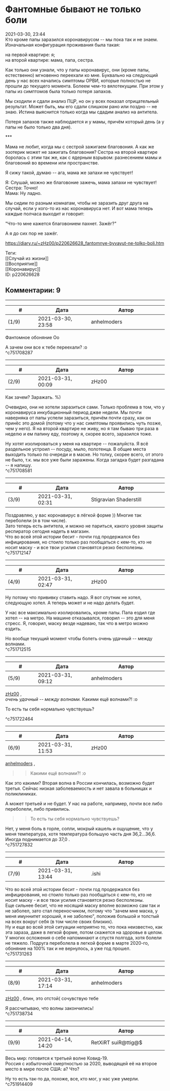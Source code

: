 Фантомные бывают не только боли
===============================

  
2021-03-30, 23:44  
 Кто кроме папы заразился коронавирусом -- мы пока так и не знаем. Изначальная конфигурация проживания была такая:   
   
 на первой квартире: я;   
 на второй квартире: мама, папа, сестра.   
   
 Как только они узнали, что у папы коронавирус, они (кроме папы, естественно) мгновенно переехали ко мне. Буквально на следующий день у нас всех начались симптомы ОРВИ, которые полностью не прошли до текущего момента. Болеем чем-то вялотекущим. При этом у папы из симптомов была только потеря запахов.   
   
 Мы сходили и сдали анализ ПЦР, но он у всех показал отрицательный результат. Может быть, мы его сдали слишком рано или поздно -- не знаю. Истина выяснится только когда мы сдадим анализ на антитела.   
   
 Потеря запахов также наблюдается и у мамы, причём который день (а у папы не было только два дня).   
   
 \*\*\*   
   
 Мама не любит, когда мы с сестрой зажигаем благовония. А как же эзотерик может не зажигать благовония? Сестра на второй квартире боролась с этим так же, как с ядерным взрывом: разнесением мамы и благовоний во времени или пространстве.   
   
 Я сижу такой, думаю -- ага, мама же запахи не чувствует!   
   
 Я: Слушай, можно же благовоние зажечь, мама запахи не чувствует!   
 Сестра: Точно!   
 Мама: Ну ладно.   
   
 Мы сидим по разным комнатам, чтобы не заразить друг друга на случай, если у кого-то из нас коронавируса нет. И вот мама теперь каждые полчаса выходит и говорит:   
   
 "Что-то мне кажется благовонием пахнет. Зажёг?"   
   
 А я до сих пор не зажёг.   
  
<https://diary.ru/~zHz00/p220626628_fantomnye-byvayut-ne-tolko-boli.htm>  
  
Теги:  
[[Случай из жизни]]  
[[Восприятие]]  
[[Коронавирус]]  
ID: p220626628  


Комментарии: 9
--------------

  


---



|         #         |              Дата              |                     Автор                     |           ID           |
| --- | --- | --- | --- |
| (1/9) | 2021-03-30, 23:58 | anhelmoders | c751708287 |

  
 Фантомное обоняние Оо   
   
 А зачем они все к тебе переехали? :о   
 ^c751708287

---



|         #         |              Дата              |                     Автор                     |           ID           |
| --- | --- | --- | --- |
| (2/9) | 2021-03-31, 00:09 | zHz00 | c751708581 |

  
 Как зачем? Заражать. %)   
   
 Очевидно, они не хотели заразиться сами. Только проблема в том, что у коронавируса инкубационный период джве недели. Мы почти наверняка от папы успели заразиться, причём почти сразу, как он принёс это домой (потому что у нас симптомы проявились чуть позже, чем у него). Я на второй квартире не живу, но я там бываю три раза в неделю и ем папину еду, поэтому я, скорее всего, заразился тоже.   
   
 Ну хотят изолироваться у меня на квартире -- пожалуйста. Я всё раздельное устроил -- посуду, мыло, полотенца. В общие места выходить только по очереди и в маске. Но толку, скорее всего, от этого не было, т.к. мы все уже были заражены. Когда загадка будет разгадана -- я напишу.   
 ^c751708581

---



|         #         |              Дата              |                     Автор                     |           ID           |
| --- | --- | --- | --- |
| (3/9) | 2021-03-31, 02:31 | Stigravian Shaderstill | c751712147 |

  
 Поздравляю, у вас коронавирус в лёгкой форме )) Многие так переболели (я в том числе).   
 Зато теперь есть антитела, и можно не париться, какого уровня защиты респиратор сегодня надеть в магазин.   
 Что во всей этой истории бесит - почти год продержался без инфицирования, но стоило только раз пообщаться с кем-то, кто не носит маску - и все твои усилия становятся резко бесполезны.   
 ^c751712147

---



|         #         |              Дата              |                     Автор                     |           ID           |
| --- | --- | --- | --- |
| (4/9) | 2021-03-31, 02:47 | zHz00 | c751712515 |

  
 Ну потому что прививку ставить надо. Я вот спутник не хотел, следующую хотел. А теперь может и не надо делать будет.   
   
 У нас все максимально изолировались, кроме папы. Папа ездил где хотел -- на метро. На машине отказывался, говорил -- это для меня стресс. Я, говорил, маску везде надеваю, так что в метро можно ездить.   
   
 Но вообще текущий момент чтобы болеть очень удачный -- между волнами.   
 ^c751712515

---



|         #         |              Дата              |                     Автор                     |           ID           |
| --- | --- | --- | --- |
| (5/9) | 2021-03-31, 09:12 | anhelmoders | c751722464 |

  
   [zHz00](https://zHz00.diary.ru "Untitled")  ,   
  *очень удачный -- между волнами.*  Какими ещё волнами?! :о 

   
  То есть ты себя нормально чувствуешь? 

   
 ^c751722464

---



|         #         |              Дата              |                     Автор                     |           ID           |
| --- | --- | --- | --- |
| (6/9) | 2021-03-31, 11:53 | zHz00 | c751727832 |

  
  [anhelmoders](https://anhelmoders.diary.ru "No plans. Only wonders.")  ,   
   
 >>Какими ещё волнами?! :о   
   
 Как это какими? Вторая волна в России кончилась, возможно будет третья. Сейчас низкая заболеваемость и нет завала в больницах и поликлиниках.   
   
 А может третьей и не будет. У нас на работе, например, почти все либо переболели, либо привились.   
   
 >>То есть ты себя нормально чувствуешь?   
   
 Нет, у меня боль в горле, сопли, мокрый кашель и ощущение, что у меня температура, хотя температура большую часть дня 36,2...36,6. Иногда поднимается до 37,0 .   
 ^c751727832

---



|         #         |              Дата              |                     Автор                     |           ID           |
| --- | --- | --- | --- |
| (7/9) | 2021-03-31, 13:44 | .ishi | c751731263 |

  
  Что во всей этой истории бесит - почти год продержался без инфицирования, но стоило только раз пообщаться с кем-то, кто не носит маску - и все твои усилия становятся резко  бесполезны.   
 Еще сильнее бесит, что не носящий маску вполне возможно сам так и не заболел, зато стал переносчиком, потому что "зачем мне маска, у меня имуннитет хороший, я не заболею", положив большой и толстый на всех вокруг себя (в том числе своих близких).   
 Ну и еще во всей этой ситуации неприятно то, что пока неизвестно, как эта зараза, даже в легкой форме, потом скажется на здоровье в целом. У многих осложения о себе напоминают и спустя полгода, хотя болели не тяжело. Подруга переболела в легкой форме в марте 2020-го, обоняние на 100% так и не вернулось, а уже год прошел.   
 ^c751731263

---



|         #         |              Дата              |                     Автор                     |           ID           |
| --- | --- | --- | --- |
| (8/9) | 2021-03-31, 17:14 | anhelmoders | c751738734 |

  
  [zHz00](https://zHz00.diary.ru "Untitled")  , блин, это отстой( сочувствую тебе   
   
 Я рассчитываю, что волны закончились!   
 ^c751738734

---



|         #         |              Дата              |                     Автор                     |           ID           |
| --- | --- | --- | --- |
| (9/9) | 2021-04-14, 14:20 | RetXiRT suiR@ttig@$ | c751914409 |

  
 Весь мир: готовится к третьей волне Ковид-19.   
 Россия с избыточной смертностью за 2020, выводящей её на второе место в мире после США: а? Что?   
   
 Ну то есть так-то да, похоже, все, кто мог, у нас уже умерли.   
 ^c751914409